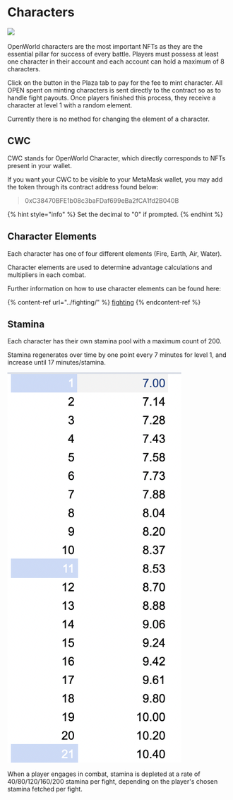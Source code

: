 # Characters

[![](https://i.imgur.com/aiCzAty.png)](https://imgur.com/aiCzAty)

OpenWorld characters are the most important NFTs as they are the essential pillar for success of every battle. Players must possess at least one character in their account and each account can hold a maximum of 8 characters.

Click on the button in the Plaza tab to pay for the fee to mint character. All OPEN spent on minting characters is sent directly to the contract so as to handle fight payouts. Once players finished this process, they receive a character at level 1 with a random element.

Currently there is no method for changing the element of a character.

## CWC

CWC stands for OpenWorld Character, which directly corresponds to NFTs present in your wallet.

If you want your CWC to be visible to your MetaMask wallet, you may add the token through its contract address found below:

> 0xC38470BFE1b08c3baFDaf699eBa2fCA1fd2B040B

{% hint style="info" %}
Set the decimal to "0" if prompted.
{% endhint %}

## Character Elements

Each character has one of four different elements (Fire, Earth, Air, Water).

Character elements are used to determine advantage calculations and multipliers in each combat.

Further information on how to use character elements can be found here:

{% content-ref url="../fighting/" %}
[fighting](../fighting/)
{% endcontent-ref %}

## Stamina

Each character has their own stamina pool with a maximum count of 200.

Stamina regenerates over time by one point every 7 minutes for level 1, and increase until 17 minutes/stamina.

![Stamina regenration per level](<../../.gitbook/assets/Screen Shot 2021-10-31 at 10.38.25 (1).png>)

When a player engages in combat, stamina is depleted at a rate of 40/80/120/160/200 stamina per fight, depending on the player's chosen stamina fetched per fight.
